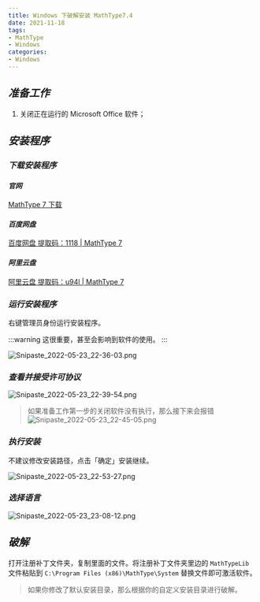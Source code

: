 ```yaml
---
title: Windows 下破解安装 MathType7.4
date: 2021-11-18
tags:
- MathType
- Windows
categories:
- Windows
---
```


## ***准备工作***

1. 关闭正在运行的 Microsoft Office 软件；

## ***安装程序***

### ***下载安装程序***

#### ***官网***

[MathType 7 下载](https://www.mathtype.cn/xiazai.html)

#### ***百度网盘***

[百度网盘 提取码：1118 | MathType 7](https://pan.baidu.com/s/1aBxTkjWzx0CRWMhkBkovxA?pwd=1118)

#### ***阿里云盘***

[阿里云盘 提取码：u94l | MathType 7](https://www.aliyundrive.com/s/TgiEct27kbK)

### ***运行安装程序***

右键管理员身份运行安装程序。

:::warning
这很重要，甚至会影响到软件的使用。
:::

![Snipaste_2022-05-23_22-36-03.png](https://s2.loli.net/2022/05/23/Nl41ORVFwUQL8Z5.png)

### ***查看并接受许可协议***

![Snipaste_2022-05-23_22-39-54.png](https://s2.loli.net/2022/05/23/PWbewCJZs6f8I5u.png)

> 如果准备工作第一步的关闭软件没有执行，那么接下来会报错
> ![Snipaste_2022-05-23_22-45-05.png](https://s2.loli.net/2022/05/23/opxKUOHSCw1aJbk.png)

### ***执行安装***

不建议修改安装路径，点击「确定」安装继续。

![Snipaste_2022-05-23_22-53-27.png](https://s2.loli.net/2022/05/23/PxQLn2kjqgsudJE.png)

### ***选择语言***

![Snipaste_2022-05-23_23-08-12.png](https://s2.loli.net/2022/05/23/VfHpvnJ1rgCEe4l.png)

## ***破解***

打开注册补丁文件夹，复制里面的文件。将注册补丁文件夹里边的 `MathTypeLib` 文件粘贴到 `C:\Program Files (x86)\MathType\System` 替换文件即可激活软件。

> 如果你修改了默认安装目录，那么根据你的自定义安装目录进行破解。




